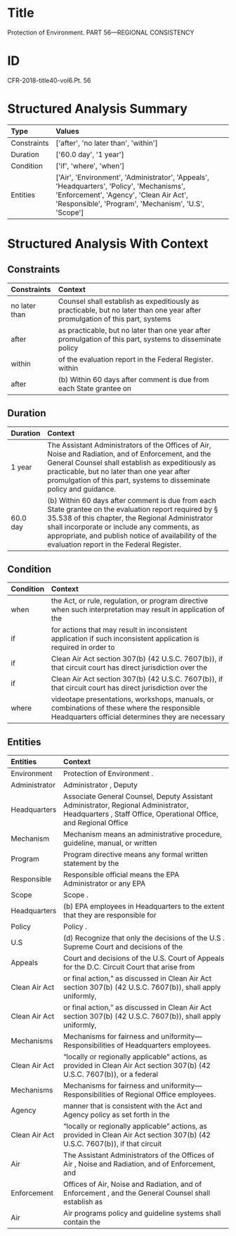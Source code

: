 # Title

 Protection of Environment. PART 56—REGIONAL CONSISTENCY


# ID

 CFR-2018-title40-vol6.Pt. 56


# Structured Analysis Summary

| Type        | Values                                                                                                                                                                                      |
|:------------|:--------------------------------------------------------------------------------------------------------------------------------------------------------------------------------------------|
| Constraints | ['after', 'no later than', 'within']                                                                                                                                                        |
| Duration    | ['60.0 day', '1 year']                                                                                                                                                                      |
| Condition   | ['if', 'where', 'when']                                                                                                                                                                     |
| Entities    | ['Air', 'Environment', 'Administrator', 'Appeals', 'Headquarters', 'Policy', 'Mechanisms', 'Enforcement', 'Agency', 'Clean Air Act', 'Responsible', 'Program', 'Mechanism', 'U.S', 'Scope'] |


# Structured Analysis With Context

 


## Constraints

| Constraints   | Context                                                                                                                      |
|:--------------|:-----------------------------------------------------------------------------------------------------------------------------|
| no later than | Counsel shall establish as expeditiously as practicable, but no later than one year after promulgation of this part, systems |
| after         | as practicable, but no later than one year after promulgation of this part, systems to disseminate policy                    |
| within        | of the evaluation report in the Federal Register. within                                                                     |
| after         | (b) Within 60 days  after comment is due from each State grantee on                                                          |


## Duration

| Duration   | Context                                                                                                                                                                                                                                                                                                              |
|:-----------|:---------------------------------------------------------------------------------------------------------------------------------------------------------------------------------------------------------------------------------------------------------------------------------------------------------------------|
| 1 year     | The Assistant Administrators of the Offices of Air, Noise and Radiation, and of Enforcement, and the General Counsel shall establish as expeditiously as practicable, but no later than one year after promulgation of this part, systems to disseminate policy and guidance.                                        |
| 60.0 day   | (b) Within 60 days after comment is due from each State grantee on the evaluation report required by &#167;&#8201;35.538 of this chapter, the Regional Administrator shall incorporate or include any comments, as appropriate, and publish notice of availability of the evaluation report in the Federal Register. |


## Condition

| Condition   | Context                                                                                                                                         |
|:------------|:------------------------------------------------------------------------------------------------------------------------------------------------|
| when        | the Act, or rule, regulation, or program directive when such interpretation may result in application of the                                    |
| if          | for actions that may result in inconsistent application if such inconsistent application is required in order to                                |
| if          | Clean Air Act section 307(b) (42 U.S.C. 7607(b)), if that circuit court has direct jurisdiction over the                                        |
| if          | Clean Air Act section 307(b) (42 U.S.C. 7607(b)), if that circuit court has direct jurisdiction over the                                        |
| where       | videotape presentations, workshops, manuals, or combinations of these where the responsible Headquarters official determines they are necessary |


## Entities

| Entities      | Context                                                                                                                                                 |
|:--------------|:--------------------------------------------------------------------------------------------------------------------------------------------------------|
| Environment   | Protection of  Environment .                                                                                                                            |
| Administrator | Administrator , Deputy                                                                                                                                  |
| Headquarters  | Associate General Counsel, Deputy Assistant Administrator, Regional Administrator, Headquarters , Staff Office, Operational Office, and Regional Office |
| Mechanism     | Mechanism means an administrative procedure, guideline, manual, or written                                                                              |
| Program       | Program directive means any formal written statement by the                                                                                             |
| Responsible   | Responsible official means the EPA Administrator or any EPA                                                                                             |
| Scope         | Scope .                                                                                                                                                 |
| Headquarters  | (b) EPA employees in  Headquarters to the extent that they are responsible for                                                                          |
| Policy        | Policy .                                                                                                                                                |
| U.S           | (d) Recognize that only the decisions of the  U.S . Supreme Court and decisions of the                                                                  |
| Appeals       | Court and decisions of the U.S. Court of Appeals for the D.C. Circuit Court that arise from                                                             |
| Clean Air Act | or final action,&#8221; as discussed in  Clean Air Act section 307(b) (42 U.S.C. 7607(b)), shall apply uniformly,                                       |
| Clean Air Act | or final action,&#8221; as discussed in  Clean Air Act section 307(b) (42 U.S.C. 7607(b)), shall apply uniformly,                                       |
| Mechanisms    | Mechanisms  for fairness and uniformity—Responsibilities of Headquarters employees.                                                                     |
| Clean Air Act | &#8220;locally or regionally applicable&#8221; actions, as provided in Clean Air Act section 307(b) (42 U.S.C. 7607(b)), or a federal                   |
| Mechanisms    | Mechanisms  for fairness and uniformity—Responsibilities of Regional Office employees.                                                                  |
| Agency        | manner that is consistent with the Act and Agency  policy as set forth in the                                                                           |
| Clean Air Act | &#8220;locally or regionally applicable&#8221; actions, as provided in Clean Air Act section 307(b) (42 U.S.C. 7607(b)), if that circuit                |
| Air           | The Assistant Administrators of the Offices of  Air , Noise and Radiation, and of Enforcement, and                                                      |
| Enforcement   | Offices of Air, Noise and Radiation, and of Enforcement , and the General Counsel shall establish as                                                    |
| Air           | Air programs policy and guideline systems shall contain the                                                                                             |


